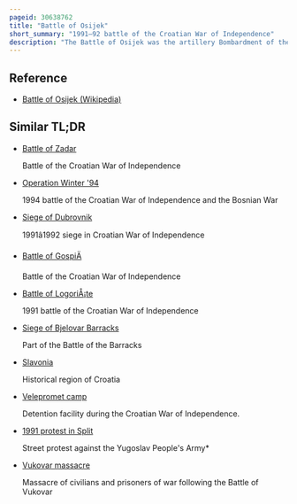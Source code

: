 ```yaml
---
pageid: 30638762
title: "Battle of Osijek"
short_summary: "1991–92 battle of the Croatian War of Independence"
description: "The Battle of Osijek was the artillery Bombardment of the croatian City of Osijek by the Yugoslav People's Army that took Place during the croatian War of Independence from august 1991 to june 1992. Shelling peaked in late November and December 1991 then diminished in 1992 when the Vance Plan was accepted by the Combatants. Airstrikes and Attacks by Jna Infantry and armored Units against Targets in the City accompanied the Bombardment which caused approximately 800 Deaths and resulted in a large Portion of the City's Population leaving. During the same Period croatian Sources estimated that 6000 Artillery Shells were fired against Osijek."
---
```


## Reference

- [Battle of Osijek (Wikipedia)](https://en.wikipedia.org/?curid=30638762)

## Similar TL;DR

- [Battle of Zadar](/tldr/en/battle-of-zadar)

  Battle of the Croatian War of Independence

- [Operation Winter '94](/tldr/en/operation-winter-94)

  1994 battle of the Croatian War of Independence and the Bosnian War

- [Siege of Dubrovnik](/tldr/en/siege-of-dubrovnik)

  1991â1992 siege in Croatian War of Independence

- [Battle of GospiÄ](/tldr/en/battle-of-gospic)

  Battle of the Croatian War of Independence

- [Battle of LogoriÅ¡te](/tldr/en/battle-of-logoriste)

  1991 battle of the Croatian War of Independence

- [Siege of Bjelovar Barracks](/tldr/en/siege-of-bjelovar-barracks)

  Part of the Battle of the Barracks

- [Slavonia](/tldr/en/slavonia)

  Historical region of Croatia

- [Velepromet camp](/tldr/en/velepromet-camp)

  Detention facility during the Croatian War of Independence.

- [1991 protest in Split](/tldr/en/1991-protest-in-split)

  Street protest against the Yugoslav People's Army\*

- [Vukovar massacre](/tldr/en/vukovar-massacre)

  Massacre of civilians and prisoners of war following the Battle of Vukovar
